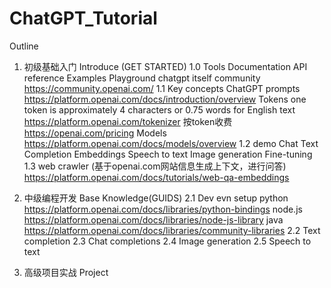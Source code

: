 # ChatGPT_Tutorial

Outline
1. 初级基础入门 Introduce (GET STARTED) 
    1.0 Tools
        Documentation 
        API reference 
        Examples 
        Playground
        chatgpt itself
        community
            https://community.openai.com/
    1.1 Key concepts
        ChatGPT
        prompts
            https://platform.openai.com/docs/introduction/overview
        Tokens
            one token is approximately 4 characters or 0.75 words for English text
            https://platform.openai.com/tokenizer
            按token收费
            https://openai.com/pricing
        Models
            https://platform.openai.com/docs/models/overview
    1.2 demo
        Chat
        Text Completion
        Embeddings
        Speech to text
        Image generation
        Fine-tuning
    1.3 web crawler (基于openai.com网站信息生成上下文，进行问答)
        https://platform.openai.com/docs/tutorials/web-qa-embeddings
        
2. 中级编程开发 Base Knowledge(GUIDS)
    2.1 Dev evn setup
        python
            https://platform.openai.com/docs/libraries/python-bindings
        node.js
            https://platform.openai.com/docs/libraries/node-js-library
        java
            https://platform.openai.com/docs/libraries/community-libraries
    2.2 Text completion
    2.3 Chat completions
    2.4 Image generation
    2.5 Speech to text
3. 高级项目实战 Project

